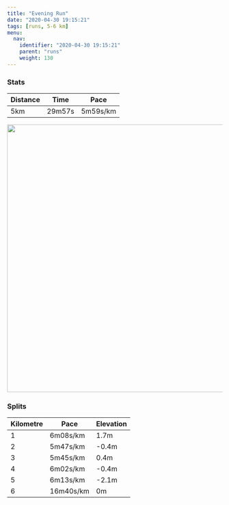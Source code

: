 ```yaml
---
title: "Evening Run"
date: "2020-04-30 19:15:21"
tags: [runs, 5-6 km]
menu:
  nav:
    identifier: "2020-04-30 19:15:21"
    parent: "runs"
    weight: 130
---
```


### Stats

| Distance | Time | Pace |
|----------|------|------|
|5km|29m57s|5m59s/km|

<img src='https://maps.googleapis.com/maps/api/staticmap?maptype=terrain&path=enc:sijeI||xLL_@@MB@VUZk@n@}@LK\s@Ac@OUi@yA?GBMZNJN`CpFB@JIdAeBBY?w@Es@EYGUQ]c@s@KIOGe@K_@FSLEJE^Qd@CLDh@J`@lA|BX~@JLF@BAV]L[h@_A@IGgBMaAYg@SYOMo@[QAUHSRENOx@M\?TLl@`AfC^x@JLP@HGNUv@uA@_@A{@OwAWg@g@o@}@k@E?[PQXKp@Ol@AVJZn@tAR\LX\fALND@LE|@eBDY?MGk@Aw@Ks@Yi@OQc@]e@UW@QLKNK\UjA?VJVf@`Aj@pAb@hAFFD?V[n@eAFQ@e@G_AMcAESOWo@{@WQ_@Ma@LMNK^Ij@I^AX\z@r@vAj@`BJJHAhAiBF]AeAY_BOa@k@q@SO_@OICSFQRK\[xA?PJn@Th@n@vAVr@ZXD@HCVg@b@s@L[@g@Ao@Ky@Qs@]c@a@a@i@WM?[LSRYhBANb@dAx@`B\hAHPB@FCT]h@mAHEDM@a@Ai@SuAOe@s@y@k@YOCM@QHGFGR[xAA^BNxBbFHNHAFGbAkBD[AeAQmAOe@OUa@e@u@a@M@[PGJ_@~AC`@BLdBrDVv@JJFAHOZc@^u@Fa@?WGgAOo@CWGSS[]]w@]Y@MFOX[`BF_@LeAHSR[TOHAx@d@x@nAT~@Lv@?l@Gf@ELYb@q@hAGHIAMMOYqB{EEEKBEDAFFFXr@Tb@H^?LM\y@lA{@xAAHFp@ATMLaAbBQLFfA&key=AIzaSyBPVQ_iynBzLujdhfLzy8Z-5zczbktE55k&size=800x800&scale=2&markers=color:yellow|label:S|53.46986,-2.26271&markers=color:green|label:F|53.47011000000001,-2.2639200000000037' width='625' />

### Splits

| Kilometre | Pace | Elevation |
|------|------|-----------|
|1|6m08s/km|1.7m|
|2|5m47s/km|-0.4m|
|3|5m45s/km|0.4m|
|4|6m02s/km|-0.4m|
|5|6m13s/km|-2.1m|
|6|16m40s/km|0m|
